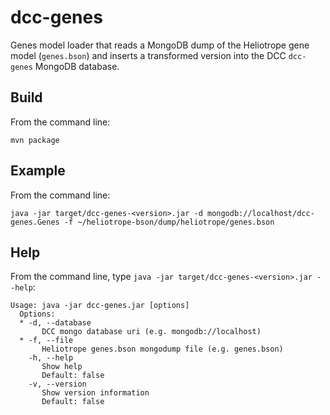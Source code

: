 dcc-genes
===

Genes model loader that reads a MongoDB dump of the Heliotrope gene model (`genes.bson`) and inserts a transformed version into the DCC `dcc-genes` MongoDB database.

Build
---

From the command line:

	mvn package

Example
---

From the command line:

	java -jar target/dcc-genes-<version>.jar -d mongodb://localhost/dcc-genes.Genes -f ~/heliotrope-bson/dump/heliotrope/genes.bson

Help
---

From the command line, type `java -jar target/dcc-genes-<version>.jar --help`:

	Usage: java -jar dcc-genes.jar [options]
	  Options:
	  * -d, --database
	       DCC mongo database uri (e.g. mongodb://localhost)
	  * -f, --file
	       Heliotrope genes.bson mongodump file (e.g. genes.bson)
	    -h, --help
	       Show help
	       Default: false
	    -v, --version
	       Show version information
	       Default: false
